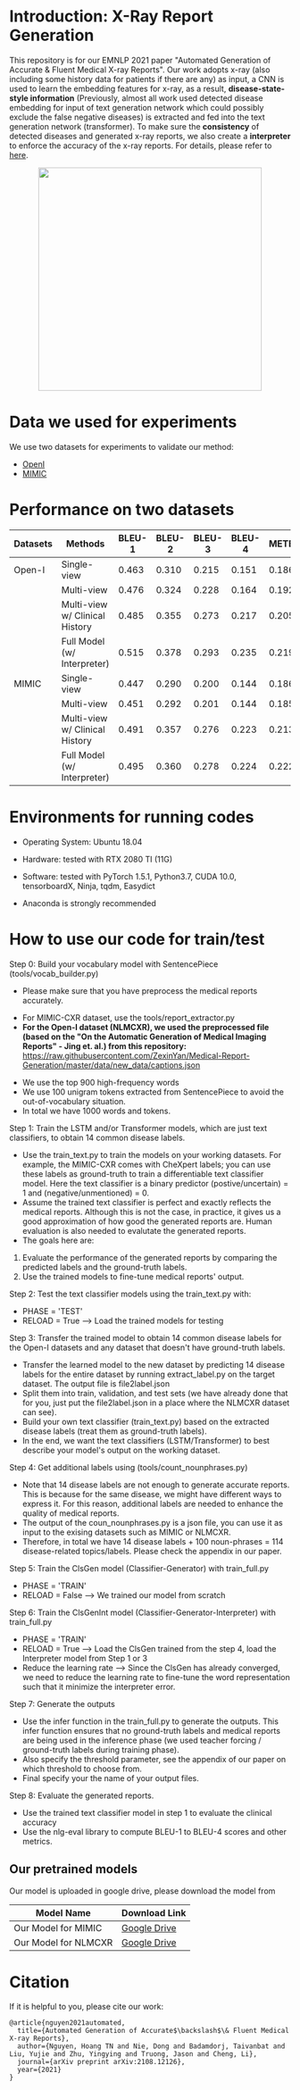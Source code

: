 # Introduction: X-Ray Report Generation
This repository is for our EMNLP 2021 paper "Automated Generation of Accurate &amp; Fluent Medical X-ray Reports". Our work adopts x-ray (also including some history data for patients if there are any) as input, a CNN is used to learn the embedding features for x-ray, as a result, <B>disease-state-style information</B> (Previously, almost all work used detected disease embedding for input of text generation network which could possibly exclude the false negative diseases) is extracted and fed into the text generation network (transformer). To make sure the <B>consistency</B> of detected diseases and generated x-ray reports, we also create a <B>interpreter</B> to enforce the accuracy of the x-ray reports. For details, please refer to [here](https://arxiv.org/pdf/2108.12126.pdf).

<p align="center">
  <img src="https://github.com/ginobilinie/xray_report_generation/blob/main/img/motivation.png" width="400" height="400">
</p>


# Data we used for experiments
We use two datasets for experiments to validate our method: 

  - [OpenI](https://openi.nlm.nih.gov/)
  - [MIMIC](https://physionet.org/content/mimiciii-demo/1.4/)
  

# Performance on two datasets
| Datasets | Methods                        | BLEU-1 | BLEU-2 | BLEU-3 | BLEU-4 | METEOR | ROUGE-L |
| -------- | ------------------------------ | ------ | ------ | ------ | ------ | ------ | ------- |
| Open-I   | Single-view                    | 0.463  | 0.310  | 0.215  | 0.151  | 0.186  | 0.377   |
|          | Multi-view                     | 0.476  | 0.324  | 0.228  | 0.164  | 0.192  | 0.379   |
|          | Multi-view w/ Clinical History | 0.485  | 0.355  | 0.273  | 0.217  | 0.205  | 0.422   |
|          | Full Model (w/ Interpreter)    | 0.515  | 0.378  | 0.293  | 0.235  | 0.219  | 0.436   |
| MIMIC    | Single-view                    | 0.447  | 0.290  | 0.200  | 0.144  | 0.186  | 0.317   |
|          | Multi-view                     | 0.451  | 0.292  | 0.201  | 0.144  | 0.185  | 0.320   |
|          | Multi-view w/ Clinical History | 0.491  | 0.357  | 0.276  | 0.223  | 0.213  | 0.389   |
|          | Full Model (w/ Interpreter)    | 0.495  | 0.360  | 0.278  | 0.224  | 0.222  | 0.390   |

# Environments for running codes
   
   - Operating System: Ubuntu 18.04
   
   - Hardware: tested with RTX 2080 TI (11G)

   - Software: tested with PyTorch 1.5.1, Python3.7, CUDA 10.0, tensorboardX, Ninja, tqdm, Easydict
   
   - Anaconda is strongly recommended


# How to use our code for train/test
Step 0: Build your vocabulary model with SentencePiece (tools/vocab_builder.py)
- Please make sure that you have preprocess the medical reports accurately.
+ For MIMIC-CXR dataset, use the tools/report_extractor.py
+ **For the Open-I dataset (NLMCXR), we used the preprocessed file (based on the "On the Automatic Generation of Medical Imaging Reports" - Jing et. al.) from this repository:** https://raw.githubusercontent.com/ZexinYan/Medical-Report-Generation/master/data/new_data/captions.json
- We use the top 900 high-frequency words
- We use 100 unigram tokens extracted from SentencePiece to avoid the out-of-vocabulary situation.
- In total we have 1000 words and tokens.

Step 1: Train the LSTM and/or Transformer models, which are just text classifiers, to obtain 14 common disease labels.
- Use the train_text.py to train the models on your working datasets. For example, the MIMIC-CXR comes with CheXpert labels; you can use these labels as ground-truth to train a differentiable text classifier model. Here the text classifier is a binary predictor (postive/uncertain) = 1 and (negative/unmentioned) = 0.
- Assume the trained text classifier is perfect and exactly reflects the medical reports. Although this is not the case, in practice, it gives us a good approximation of how good the generated reports are. Human evaluation is also needed to evalutate the generated reports.
- The goals here are:
1) Evaluate the performance of the generated reports by comparing the predicted labels and the ground-truth labels.
2) Use the trained models to fine-tune medical reports' output.

Step 2: Test the text classifier models using the train_text.py with:
- PHASE = 'TEST'
- RELOAD = True --> Load the trained models for testing

Step 3: Transfer the trained model to obtain 14 common disease labels for the Open-I datasets and any dataset that doesn't have ground-truth labels.
- Transfer the learned model to the new dataset by predicting 14 disease labels for the entire dataset by running extract_label.py on the target dataset. The output file is file2label.json
- Split them into train, validation, and test sets (we have already done that for you, just put the file2label.json in a place where the NLMCXR dataset can see). 
- Build your own text classifier (train_text.py) based on the extracted disease labels (treat them as ground-truth labels).
- In the end, we want the text classifiers (LSTM/Transformer) to best describe your model's output on the working dataset.

Step 4: Get additional labels using (tools/count_nounphrases.py)
- Note that 14 disease labels are not enough to generate accurate reports. This is because for the same disease, we might have different ways to express it. For this reason, additional labels are needed to enhance the quality of medical reports.
- The output of the coun_nounphrases.py is a json file, you can use it as input to the exising datasets such as MIMIC or NLMCXR.
- Therefore, in total we have 14 disease labels + 100 noun-phrases = 114 disease-related topics/labels. Please check the appendix in our paper.

Step 5: Train the ClsGen model (Classifier-Generator) with train_full.py
- PHASE = 'TRAIN'
- RELOAD = False --> We trained our model from scratch

Step 6: Train the ClsGenInt model (Classifier-Generator-Interpreter) with train_full.py
- PHASE = 'TRAIN'
- RELOAD = True --> Load the ClsGen trained from the step 4, load the Interpreter model from Step 1 or 3
- Reduce the learning rate --> Since the ClsGen has already converged, we need to reduce the learning rate to fine-tune the word representation such that it minimize the interpreter error. 

Step 7: Generate the outputs
- Use the infer function in the train_full.py to generate the outputs. This infer function ensures that no ground-truth labels and medical reports are being used in the inference phase (we used teacher forcing / ground-truth labels during training phase).
- Also specify the threshold parameter, see the appendix of our paper on which threshold to choose from. 
- Final specify your the name of your output files.

Step 8: Evaluate the generated reports.
- Use the trained text classifier model in step 1 to evaluate the clinical accuracy
- Use the nlg-eval library to compute BLEU-1 to BLEU-4 scores and other metrics.


## Our pretrained models

Our model is uploaded in google drive, please download the model from

| Model Name  | Download Link |
| ------------- | ------------- |
| Our Model for MIMIC | [Google Drive](https://drive.google.com/file/d/11orAMx__OKgfiZFfFl26WOB2Chxg3TRj/view?usp=sharing)  |
| Our Model for NLMCXR| [Google Drive](https://drive.google.com/file/d/17INF5HPUln9tE2R0-l1yefOez4cTVAEq/view?usp=sharing)  |


# Citation
If it is helpful to you, please cite our work:
```
@article{nguyen2021automated,
  title={Automated Generation of Accurate$\backslash$\& Fluent Medical X-ray Reports},
  author={Nguyen, Hoang TN and Nie, Dong and Badamdorj, Taivanbat and Liu, Yujie and Zhu, Yingying and Truong, Jason and Cheng, Li},
  journal={arXiv preprint arXiv:2108.12126},
  year={2021}
}
```
